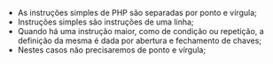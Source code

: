 * As instruções simples de PHP são separadas por ponto e vírgula; 
* Instruções simples são instruções de uma linha; 
* Quando há uma instrução maior, como de condição ou repetição, a definição da mesma é dada por abertura e fechamento de chaves; 
* Nestes casos não precisaremos de ponto e vírgula;